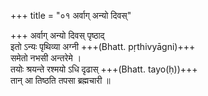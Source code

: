+++
title = "०१ अर्वाग् अन्यो दिवस्"

+++
अर्वाग् अन्यो दिवस् पृष्ठाद्  
इतो ऽन्यः पृथिव्या अग्नी +++(Bhatt. pṛthivyāgni)+++  
समेतो नभसी अन्तरेमे ।  
तयोः श्रयन्ते रश्मयो ऽधि दृढास् +++(Bhatt. tayo(ḥ))+++  
तान् आ तिष्ठति तपसा ब्रह्मचारी ॥